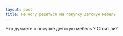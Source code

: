 ```yaml
---
layout: post 
title: Не могу решиться на покупку детскую мебель 
--- 
```

Что думаете о покупке детскую мебель ? Стоит ли?
